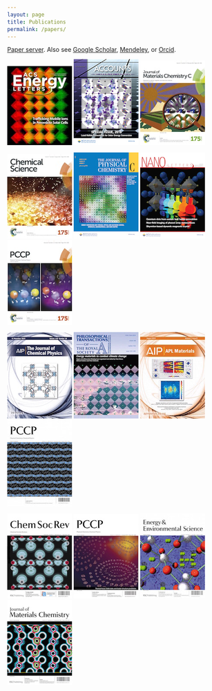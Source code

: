 ```yaml
---
layout: page
title: Publications 
permalink: /papers/
---
```


[Paper server](http://people.bath.ac.uk/aw558/publications/).
Also see 
[Google Scholar](https://scholar.google.co.uk/citations?user=Ktvn91gAAAAJ&hl=en),
[Mendeley](https://www.mendeley.com/profiles/aron-walsh/),
or [Orcid](http://orcid.org/0000-0001-5460-7033).

![](/assets/el-2018.jpg) ![](/assets/acr-2016.jpg) ![](/assets/jmcc-2016.jpg) 

![](/assets/cs-2016.jpg)  ![](/assets/jpcc-2015.jpg) ![](/assets/nl-2015.jpg) ![](/assets/pccp-2016.jpg) 

![](/assets/jcp-2015.jpg) ![](/assets/prs-2010.jpg) ![](/assets/aplmat-2014.jpg) ![](/assets/pccp-2012.jpg) 

![](/assets/csr-2011.jpg) ![](/assets/pccp-2010.jpg)  ![](/assets/ees-2009.jpg) ![](/assets/jmc-2006.jpg)



